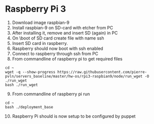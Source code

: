 # Raspberry Pi 3

1. Download image raspbian-9
2. Install raspbian-9 on SD-card with etcher from PC
3. After installing it, remove and insert SD (again) in PC
4. On \boot of SD card create file with name ssh
5. Insert SD card in raspberry. 
6. Raspberry should now boot with ssh enabled
7. Connect to raspberry through ssh from PC
8. From commandline of raspberry pi to get required files
``` 
cd ~
wget -q --show-progress https://raw.githubusercontent.com/pierre-pvln/servers_baseline/master/hw-os/rpi3-raspbian9/node/run_wget -O ./run_wget
bash ./run_wget

```
9. From commandline of raspberry pi run
``` 
cd ~
bash ./deployment_base

```
10. Raspberry Pi should is now setup to be configured by puppet
